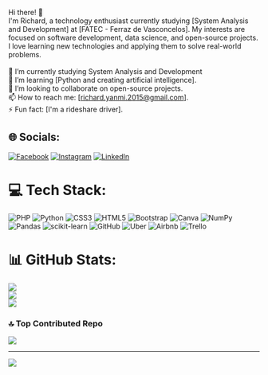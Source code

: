 
Hi there! 👋<br>I'm Richard, a technology enthusiast currently studying [System Analysis and Development] at [FATEC - Ferraz de Vasconcelos]. My interests are focused on software development, data science, and open-source projects. I love learning new technologies and applying them to solve real-world problems.<br><br>🔭 I’m currently studying System Analysis and Development<br>🌱 I’m learning [Python and creating artificial intelligence].<br>👯 I’m looking to collaborate on open-source projects.<br>📫 How to reach me: [richard.yanmi.2015@gmail.com].<br>⚡ Fun fact: [I'm a rideshare driver].


## 🌐 Socials:
[![Facebook](https://img.shields.io/badge/Facebook-%231877F2.svg?logo=Facebook&logoColor=white)](https://facebook.com/https://www.facebook.com/richard.alexsander.980) [![Instagram](https://img.shields.io/badge/Instagram-%23E4405F.svg?logo=Instagram&logoColor=white)](https://instagram.com/https://www.instagram.com/riichardsss/) [![LinkedIn](https://img.shields.io/badge/LinkedIn-%230077B5.svg?logo=linkedin&logoColor=white)](https://linkedin.com/in/https://www.linkedin.com/in/richard-alexsander-a53878185/) 

# 💻 Tech Stack:
![PHP](https://img.shields.io/badge/php-%23777BB4.svg?style=for-the-badge&logo=php&logoColor=white) ![Python](https://img.shields.io/badge/python-3670A0?style=for-the-badge&logo=python&logoColor=ffdd54) ![CSS3](https://img.shields.io/badge/css3-%231572B6.svg?style=for-the-badge&logo=css3&logoColor=white) ![HTML5](https://img.shields.io/badge/html5-%23E34F26.svg?style=for-the-badge&logo=html5&logoColor=white) ![Bootstrap](https://img.shields.io/badge/bootstrap-%238511FA.svg?style=for-the-badge&logo=bootstrap&logoColor=white) ![Canva](https://img.shields.io/badge/Canva-%2300C4CC.svg?style=for-the-badge&logo=Canva&logoColor=white) ![NumPy](https://img.shields.io/badge/numpy-%23013243.svg?style=for-the-badge&logo=numpy&logoColor=white) ![Pandas](https://img.shields.io/badge/pandas-%23150458.svg?style=for-the-badge&logo=pandas&logoColor=white) ![scikit-learn](https://img.shields.io/badge/scikit--learn-%23F7931E.svg?style=for-the-badge&logo=scikit-learn&logoColor=white) ![GitHub](https://img.shields.io/badge/github-%23121011.svg?style=for-the-badge&logo=github&logoColor=white) ![Uber](https://img.shields.io/badge/Uber-%23000000.svg?style=for-the-badge&logo=Uber&logoColor=white) ![Airbnb](https://img.shields.io/badge/Airbnb-%23ff5a5f.svg?style=for-the-badge&logo=Airbnb&logoColor=white) ![Trello](https://img.shields.io/badge/Trello-%23026AA7.svg?style=for-the-badge&logo=Trello&logoColor=white)
# 📊 GitHub Stats:
![](https://github-readme-stats.vercel.app/api?username=Riichardss&theme=monokai&hide_border=false&include_all_commits=false&count_private=false)<br/>
![](https://github-readme-streak-stats.herokuapp.com/?user=Riichardss&theme=monokai&hide_border=false)<br/>
![](https://github-readme-stats.vercel.app/api/top-langs/?username=Riichardss&theme=monokai&hide_border=false&include_all_commits=false&count_private=false&layout=compact)

### 🔝 Top Contributed Repo
![](https://github-contributor-stats.vercel.app/api?username=Riichardss&limit=5&theme=monokai&combine_all_yearly_contributions=true)

---
[![](https://visitcount.itsvg.in/api?id=Riichardss&icon=0&color=0)](https://visitcount.itsvg.in)

<!-- Proudly created with GPRM ( https://gprm.itsvg.in ) -->
